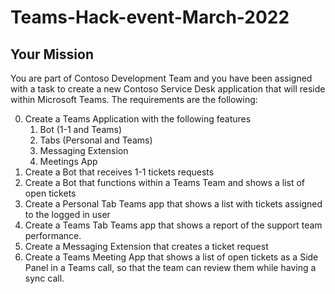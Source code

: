 # Teams-Hack-event-March-2022

## Your Mission

You are part of Contoso Development Team and you have been assigned with a task to create a new Contoso Service Desk application that will reside within Microsoft Teams.
The requirements are the following:

0. Create a Teams Application with the following features
    1. Bot (1-1 and Teams)
    2. Tabs (Personal and Teams)
    3. Messaging Extension
    4. Meetings App
1. Create a Bot that receives 1-1 tickets requests
2. Create a Bot that functions within a Teams Team and shows a list of open tickets
3. Create a Personal Tab Teams app that shows a list with tickets assigned to the logged in user
4. Create a Teams Tab Teams app that shows a report of the support team performance.
5. Create a Messaging Extension that creates a ticket request
6. Create a Teams Meeting App that shows a list of open tickets as a Side Panel in a Teams call, so that the team can review them while having a sync call.
